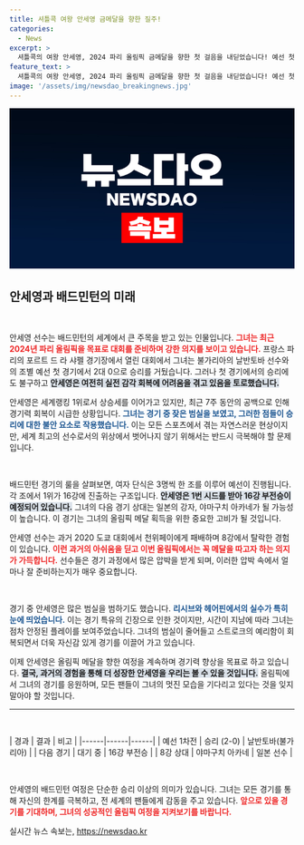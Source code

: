 ```yaml
---
title: 셔틀콕 여왕 안세영 금메달을 향한 질주!
categories:
  - News
excerpt: >
  셔틀콕의 여왕 안세영, 2024 파리 올림픽 금메달을 향한 첫 걸음을 내딛었습니다! 예선 첫 경기에서 예상대로 승리했지만 실전 감각을 되찾는데 고전. 그녀의 강한 재도약을 기대해주세요!
feature_text: >
  셔틀콕의 여왕 안세영, 2024 파리 올림픽 금메달을 향한 첫 걸음을 내딛었습니다! 예선 첫 경기에서 예상대로 승리했지만 실전 감각을 되찾는데 고전. 그녀의 강한 재도약을 기대해주세요!
image: '/assets/img/newsdao_breakingnews.jpg'
---
```


<p><img src="/assets/img/newsdao_breakingnews.jpg" alt="flaretime 속보" /></p>

<h2 data-ke-size="size26">안세영과 배드민턴의 미래</h2>

<p data-ke-size="size16">&nbsp;</p>

<p>안세영 선수는 배드민턴의 세계에서 큰 주목을 받고 있는 인물입니다. <b><span style="color: #ee2323;">그녀는 최근 2024년 파리 올림픽을 목표로 대회를 준비하며 강한 의지를 보이고 있습니다.</span></b> 프랑스 파리의 포르트 드 라 샤펠 경기장에서 열린 대회에서 그녀는 불가리아의 날반토바 선수와의 조별 예선 첫 경기에서 2대 0으로 승리를 거뒀습니다. 그러나 첫 경기에서의 승리에도 불구하고 <b><span style="background-color: #21538527;">안세영은 여전히 실전 감각 회복에 어려움을 겪고 있음을 토로했습니다.</span></b></p>

<p>안세영은 세계랭킹 1위로서 상승세를 이어가고 있지만, 최근 7주 동안의 공백으로 인해 경기력 회복이 시급한 상황입니다. <b><span style="color: #1a5490;">그녀는 경기 중 잦은 범실을 보였고, 그러한 점들이 승리에 대한 불안 요소로 작용했습니다.</span></b> 이는 모든 스포츠에서 겪는 자연스러운 현상이지만, 세계 최고의 선수로서의 위상에서 벗어나지 않기 위해서는 반드시 극복해야 할 문제입니다.</p>

<p data-ke-size="size16">&nbsp;</p>

<p>배드민턴 경기의 룰을 살펴보면, 여자 단식은 3명씩 한 조를 이루어 예선이 진행됩니다. 각 조에서 1위가 16강에 진출하는 구조입니다. <b><span style="background-color: #21538527;">안세영은 1번 시드를 받아 16강 부전승이 예정되어 있습니다.</span></b> 그녀의 다음 경기 상대는 일본의 강자, 야마구치 아카네가 될 가능성이 높습니다. 이 경기는 그녀의 올림픽 메달 획득을 위한 중요한 고비가 될 것입니다.</p>

<p>안세영 선수는 과거 2020 도쿄 대회에서 천위페이에게 패배하며 8강에서 탈락한 경험이 있습니다. <b><span style="color: #ee2323;">이런 과거의 아쉬움을 딛고 이번 올림픽에서는 꼭 메달을 따고자 하는 의지가 가득합니다.</span></b> 선수들은 경기 과정에서 많은 압박을 받게 되며, 이러한 압박 속에서 얼마나 잘 준비하는지가 매우 중요합니다.</p>

<p data-ke-size="size16">&nbsp;</p>

<p>경기 중 안세영은 많은 범실을 범하기도 했습니다. <b><span style="color: #1a5490;">리시브와 헤어핀에서의 실수가 특히 눈에 띄었습니다.</span></b> 이는 경기 특유의 긴장으로 인한 것이지만, 시간이 지남에 따라 그녀는 점차 안정된 플레이를 보여주었습니다. 그녀의 범실이 줄어들고 스트로크의 예리함이 회복되면서 더욱 자신감 있게 경기를 이끌어 가고 있습니다.</p>

<p>이제 안세영은 올림픽 메달을 향한 여정을 계속하며 경기력 향상을 목표로 하고 있습니다. <b><span style="background-color: #21538527;">결국, 과거의 경험을 통해 더 성장한 안세영을 우리는 볼 수 있을 것입니다.</span></b> 올림픽에서 그녀의 경기를 응원하며, 모든 팬들이 그녀의 멋진 모습을 기다리고 있다는 것을 잊지 말아야 할 것입니다.</p>

<hr>

<p data-ke-size="size16">&nbsp;</p>

<p>| 경과 | 결과 | 비고 |
|------|------|------|
| 예선 1차전 | 승리 (2-0) | 날반토바(불가리아) |
| 다음 경기 | 대기 중 | 16강 부전승 |
| 8강 상대 | 야마구치 아카네 | 일본 선수 |</p>

<p data-ke-size="size16">&nbsp;</p>

<p>안세영의 배드민턴 여정은 단순한 승리 이상의 의미가 있습니다. 그녀는 모든 경기를 통해 자신의 한계를 극복하고, 전 세계의 팬들에게 감동을 주고 있습니다. <b><span style="color: #ee2323;">앞으로 있을 경기를 기대하며, 그녀의 성공적인 올림픽 여정을 지켜보기를 바랍니다.</span></b></p>
실시간 뉴스 속보는, <a href="https://newsdao.kr" rel="dofollow">https://newsdao.kr</a>


